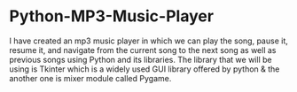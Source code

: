 # Python-MP3-Music-Player
I have created an mp3 music player in which we can play the song, pause it, resume it, and navigate from the current song to the next song as well as previous songs using Python and its libraries. The library that we will be using is Tkinter which is a widely used GUI library offered by python &amp; the another one is mixer module called Pygame.
